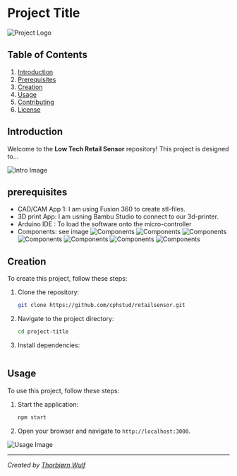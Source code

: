 # Project Title

![Project Logo](./images/fogsensor.png)
## Table of Contents
1. [Introduction](#introduction)
2. [Prerequisites](#prerequisites)
3. [Creation](#installation)
4. [Usage](#usage)
5. [Contributing](#contributing)
6. [License](#license)

## Introduction
Welcome to the **Low Tech Retail Sensor** repository! This project is designed to...

![Intro Image](./images/fogsensor.png)

## prerequisites
- CAD/CAM App 1: I am using Fusion 360 to create stl-files.
- 3D print App: I am usning Bambu Studio to connect to our 3d-printer.
- Arduino IDE : To load the software onto the micro-controller
- Components: see image
![Components](./images/total-II.jpg)
![Components](./images/arduino.jpg)
![Components](./images/sdclock.jpg)
![Components](./images/sensor.jpg)
![Components](./images/fusion.jpg)
![Components](./images/bambu.jpg)
![Components](./images/box-II.jpg)

## Creation
To create this project, follow these steps:

1. Clone the repository:
    ```sh
    git clone https://github.com/cphstud/retailsensor.git
    ```
2. Navigate to the project directory:
    ```sh
    cd project-title
    ```
3. Install dependencies:
    ```sh
    ```

## Usage
To use this project, follow these steps:

1. Start the application:
    ```sh
    npm start
    ```
2. Open your browser and navigate to `http://localhost:3000`.

![Usage Image](https://via.placeholder.com/800x400)


---

*Created by [Thorbjørn Wulf](https://github.com/cphstud)*

